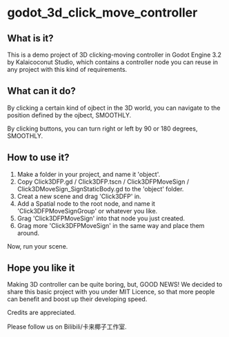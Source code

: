 # godot_3d_click_move_controller

## What is it?

This is a demo project of 3D clicking-moving controller in Godot Engine 3.2 by Kalaicoconut Studio, which contains a controller node you can reuse in any project with this kind of requirements.

## What can it do?

By clicking a certain kind of ojbect in the 3D world, you can navigate to the position defined by the ojbect, SMOOTHLY.

By clicking buttons, you can turn right or left by 90 or 180 degrees, SMOOTHLY.

## How to use it?

1. Make a folder in your project, and name it 'object'.
2. Copy Click3DFP.gd / Click3DFP.tscn / Click3DFPMoveSign / Click3DMoveSign_SignStaticBody.gd to the 'object' folder.
3. Creat a new scene and drag 'Click3DFP' in.
4. Add a Spatial node to the root node, and name it 'Click3DFPMoveSignGroup' or whatever you like.
5. Grag 'Click3DFPMoveSign' into that node you just created.
6. Grag more 'Click3DFPMoveSign' in the same way and place them around.

Now, run your scene.

## Hope you like it

Making 3D controller can be quite boring, but, GOOD NEWS! We decided to share this basic project with you under MIT Licence, so that more people can benefit and boost up their developing speed. 

Credits are appreciated.

Please follow us on Bilibili/卡来椰子工作室.
